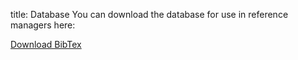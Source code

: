 title: Database
You can download the database for use in reference managers here:

[Download BibTex](references.html)
